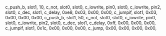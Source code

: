   c_push_b,
    slot1,
    10,
  c_not,
    slot0,
    slot0,
  c_iowrite,
    pin0,
    slot0,
  c_iowrite,
    pin2,
    slot0,
  c_dec,
    slot1,
  c_delay,
    0xe8,
    0x03,
    0x00,
    0x00,
  c_jumpif,
    slot1,
    0x03,
    0x00,
    0x00,
    0x00,
  c_push_b,
    slot1,
    50,
  c_not,
    slot0,
    slot0,
  c_iowrite,
    pin0,
    slot0,
  c_iowrite,
    pin2,
    slot0,
  c_dec,
    slot1,
  c_delay,
    0xff,
    0x00,
    0x00,
    0x00,
  c_jumpif,
    slot1,
    0x1c,
    0x00,
    0x00,
    0x00,
  c_jump,
    0x00,
    0x00,
    0x00,
    0x00,
